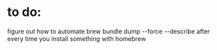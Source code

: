 # to do:
figure out how to automate brew bundle dump --force --describe
after every time you install something with homebrew
